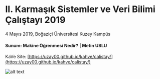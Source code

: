 # II. Karmaşık Sistemler ve Veri Bilimi Çalıştayı 2019

4 Mayıs 2019, Boğaziçi Üniversitesi Kuzey Kampüs

#### Sunum: Makine Öğrenmesi Nedir? | Metin USLU

KaVe Site: [https://uzay00.github.io/kahve/calistay/](https://uzay00.github.io/kahve/calistay/)

![alt text](http://veribilimci.org/wp-content/uploads/2019/05/KaVeAfis.jpg)
